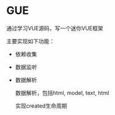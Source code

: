 # GUE

通过学习VUE源码，写一个迷你VUE框架

主要实现如下功能：

- 依赖收集

- 数据监听

- 数据解析

  数据解析，包括html, model, text, html

  实现created生命周期

